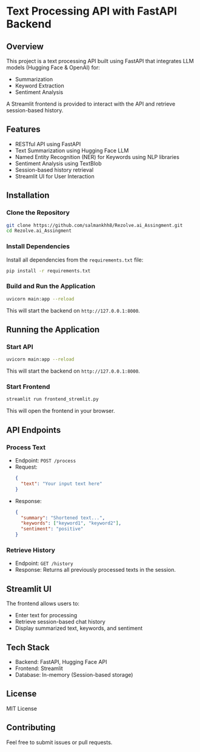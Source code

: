 # Text Processing API with FastAPI Backend

## Overview  
This project is a text processing API built using FastAPI that integrates LLM models (Hugging Face & OpenAI) for:  
- Summarization  
- Keyword Extraction  
- Sentiment Analysis  

A Streamlit frontend is provided to interact with the API and retrieve session-based history.  

## Features  
- RESTful API using FastAPI  
- Text Summarization using Hugging Face LLM  
- Named Entity Recognition (NER) for Keywords using NLP libraries  
- Sentiment Analysis using TextBlob  
- Session-based history retrieval  
- Streamlit UI for User Interaction  

## Installation  

### Clone the Repository  
```sh
git clone https://github.com/salmankhh8/Rezolve.ai_Assingment.git  
cd Rezolve.ai_Assingment  
```  

### Install Dependencies  
Install all dependencies from the `requirements.txt` file:  
```sh
pip install -r requirements.txt  
```  

### Build and Run the Application  
```sh
uvicorn main:app --reload  
```  
This will start the backend on `http://127.0.0.1:8000`.  

## Running the Application  

### Start API  
```sh
uvicorn main:app --reload  
```  
This will start the backend on `http://127.0.0.1:8000`.  

### Start Frontend  
```sh
streamlit run frontend_stremlit.py  
```  
This will open the frontend in your browser.  

## API Endpoints  

### Process Text  
- Endpoint: `POST /process`  
- Request:  
  ```json
  {
    "text": "Your input text here"
  }
  ```  
- Response:  
  ```json
  {
    "summary": "Shortened text...",
    "keywords": ["keyword1", "keyword2"],
    "sentiment": "positive"
  }
  ```  

### Retrieve History  
- Endpoint: `GET /history`  
- Response: Returns all previously processed texts in the session.  

## Streamlit UI  
The frontend allows users to:  
- Enter text for processing  
- Retrieve session-based chat history  
- Display summarized text, keywords, and sentiment  

## Tech Stack  
- Backend: FastAPI, Hugging Face API  
- Frontend: Streamlit  
- Database: In-memory (Session-based storage)  

## License  
MIT License  

## Contributing  
Feel free to submit issues or pull requests.

